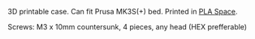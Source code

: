 3D printable case. Can fit Prusa MK3S(+) bed. Printed in [PLA Space](https://e-radionica.com/en/e-radionica-com-special-filament-1-75mm-space.html).

Screws: M3 x 10mm countersunk, 4 pieces, any head (HEX prefferable)